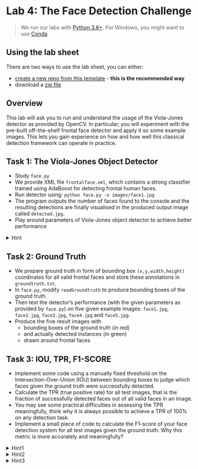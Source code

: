 # Lab 4: The Face Detection Challenge

> We run our labs with [Python 3.6+](https://www.python.org/downloads/).
> For Windows, you might want to use [Conda](https://www.anaconda.com/products/distribution). 

## Using the lab sheet

There are two ways to use the lab sheet, you can either:

- [create a new repo from this template](https://github.com/UoB-CS-IPCV/Lab4-face-detection/generate) - **this is the recommended way**
- download a [zip file](https://github.com/UoB-CS-IPCV/Lab4-face-detection/archive/master.zip)

## Overview

This lab will ask you to run and understand the usage of the Viola-Jones detector as provided by OpenCV. In particular, you will experiment with the pre-built off-the-shelf frontal face detector and apply it so some example images. This lets you gain experience on how and how well this classical detection framework can operate in practice.

## Task 1: The Viola-Jones Object Detector

- Study `face.py`
- We provide XML file `frontalface.xml`, which contains a strong classifier trained using AdaBoost for detecting frontal human faces. 
- Run detector using:
	`python face.py -n images/face1.jpg`
- The program outputs the number of faces found to the console and the resulting detections are finally visualised in the produced output image called `detected.jpg`. 
- Play around parameters of Viola-Jones object detector to achieve better performance

<details>
    <summary>Hint</summary>

`faces = model.detectMultiScale(frame_gray, scaleFactor=1.1, minNeighbors=1, flags=0, minSize=(10,10), maxSize=(300,300))`

</details>

## Task 2: Ground Truth 

- We prepare ground truth in form of bounding box `(x,y,width,height)` coordinates for all valid frontal faces and store these annotations in `groundtruth.txt`.
- In `face.py`, modify `readGroundtruth` to produce bounding boxes of the ground truth.
- Then test the detector’s performance (with the given parameters as provided by `face.py`) on five given example images: `face1.jpg`, `face2.jpg`, `face3.jpg`, `face4.jpg` and `face5.jpg`. 
- Produce the five result images with 
  * bounding boxes of the ground truth (in red) 
  * and actually detected instances (in green) 
  * drawn around frontal faces
  
## Task 3: IOU, TPR, F1-SCORE

- Implement some code using a manually fixed threshold on the Intersection-Over-Union (IOU) between bounding boxes to judge which faces given the ground truth were successfully detected. 
- Calculate the TPR (true positive rate) for all test images, that is the fraction of successfully detected faces out of all valid faces in an image. 
- You may see some practical difficulties in assessing the TPR meaningfully, think why it is always possible to achieve a TPR of 100% on any detection task.
- Implement a small piece of code to calculate the F1-score of your face detection system for all test images given the ground truth. Why this metric is more accurately and meaningfully? 

<details>
    <summary>Hint1</summary>

IOU is a Jaccard coefficient measuring similarity between the predicted and ground truth annotation. It is defined as the size of the intersection divided by the size of the union of the predicted and ground truth annotation.

$$ J(A,B) = \frac{|A \cap  B|}{|A \cup  B|} $$ 

</details>

<details>
    <summary>Hint2</summary>
    
The predicted box is set as true prediction when its IOU > threshold. This threshold is generally 0.5. However it depends on the applications.

</details>

<details>
    <summary>Hint3</summary>
    
$$ \text{F1-score} \ \ F_1 = 2 \frac{\text{precision} \cdot \text{recall}}{\text{precision} + \text{recall}}  $$

</details>

